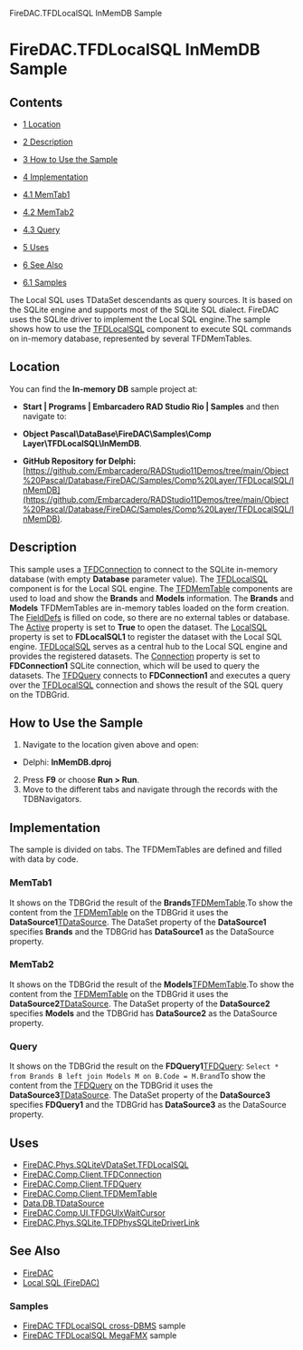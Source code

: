 FireDAC.TFDLocalSQL InMemDB Sample[]()
# FireDAC.TFDLocalSQL InMemDB Sample 



## Contents



* [1 Location](#Location)
* [2 Description](#Description)
* [3 How to Use the Sample](#How_to_Use_the_Sample)
* [4 Implementation](#Implementation)

* [4.1 MemTab1](#MemTab1)
* [4.2 MemTab2](#MemTab2)
* [4.3 Query](#Query)

* [5 Uses](#Uses)
* [6 See Also](#See_Also)

* [6.1 Samples](#Samples)

The Local SQL uses TDataSet descendants as query sources. It is based on the SQLite engine and supports most of the SQLite SQL dialect. FireDAC uses the SQLite driver to implement the Local SQL engine.The sample shows how to use the [TFDLocalSQL](http://docwiki.embarcadero.com/Libraries/en/FireDAC.Phys.SQLiteVDataSet.TFDLocalSQL) component to execute SQL commands on in-memory database, represented by several TFDMemTables.

## Location 

You can find the **In-memory DB** sample project at:
* **Start | Programs | Embarcadero RAD Studio Rio | Samples** and then navigate to:

* **Object Pascal\DataBase\FireDAC\Samples\Comp Layer\TFDLocalSQL\InMemDB**.

* **GitHub Repository for Delphi:**[https://github.com/Embarcadero/RADStudio11Demos/tree/main/Object%20Pascal/Database/FireDAC/Samples/Comp%20Layer/TFDLocalSQL/InMemDB](https://github.com/Embarcadero/RADStudio11Demos/tree/main/Object%20Pascal/Database/FireDAC/Samples/Comp%20Layer/TFDLocalSQL/InMemDB).

## Description 

This sample uses a [TFDConnection](http://docwiki.embarcadero.com/Libraries/en/FireDAC.Comp.Client.TFDConnection) to connect to the SQLite in-memory database (with empty **Database** parameter value). The [TFDLocalSQL](http://docwiki.embarcadero.com/Libraries/en/FireDAC.Phys.SQLiteVDataSet.TFDLocalSQL) component is for the Local SQL engine. The [TFDMemTable](http://docwiki.embarcadero.com/Libraries/en/FireDAC.Comp.Client.TFDMemTable) components are used to load and show the **Brands** and **Models** information. The **Brands** and **Models** TFDMemTables are in-memory tables loaded on the form creation. The [FieldDefs](http://docwiki.embarcadero.com/Libraries/en/Data.DB.TDataSet.FieldDefs) is filled on code, so there are no external tables or database. The [Active](http://docwiki.embarcadero.com/Libraries/en/Data.DB.TDataSet.Active) property is set to **True** to open the dataset. The [LocalSQL](http://docwiki.embarcadero.com/Libraries/en/FireDAC.Comp.Client.TFDAdaptedDataSet.LocalSQL) property is set to **FDLocalSQL1** to register the dataset with the Local SQL engine.
[TFDLocalSQL](http://docwiki.embarcadero.com/Libraries/en/FireDAC.Phys.SQLiteVDataSet.TFDLocalSQL) serves as a central hub to the Local SQL engine and provides the registered datasets. The [Connection](http://docwiki.embarcadero.com/Libraries/en/FireDAC.Comp.Client.TFDCustomLocalSQL.Connection) property is set to **FDConnection1** SQLite connection, which will be used to query the datasets.
The [TFDQuery](http://docwiki.embarcadero.com/Libraries/en/FireDAC.Comp.Client.TFDQuery) connects to **FDConnection1** and executes a query over the [TFDLocalSQL](http://docwiki.embarcadero.com/Libraries/en/FireDAC.Phys.SQLiteVDataSet.TFDLocalSQL) connection and shows the result of the SQL query on the TDBGrid.

## How to Use the Sample 


1.  Navigate to the location given above and open:

*  Delphi: **InMemDB.dproj**

2.  Press **F9** or choose **Run > Run**.
3.  Move to the different tabs and navigate through the records with the TDBNavigators.

## Implementation 

The sample is divided on tabs. The TFDMemTables are defined and filled with data by code.
### MemTab1 

It shows on the TDBGrid the result of the **Brands**[TFDMemTable](http://docwiki.embarcadero.com/Libraries/en/FireDAC.Comp.Client.TFDMemTable).To show the content from the [TFDMemTable](http://docwiki.embarcadero.com/Libraries/en/FireDAC.Comp.Client.TFDMemTable) on the TDBGrid it uses the **DataSource1**[TDataSource](http://docwiki.embarcadero.com/Libraries/en/Data.DB.TDataSource). The DataSet property of the **DataSource1** specifies **Brands** and the TDBGrid has **DataSource1** as the DataSource property. 

### MemTab2 

It shows on the TDBGrid the result of the **Models**[TFDMemTable](http://docwiki.embarcadero.com/Libraries/en/FireDAC.Comp.Client.TFDMemTable).To show the content from the [TFDMemTable](http://docwiki.embarcadero.com/Libraries/en/FireDAC.Comp.Client.TFDMemTable) on the TDBGrid it uses the **DataSource2**[TDataSource](http://docwiki.embarcadero.com/Libraries/en/Data.DB.TDataSource). The DataSet property of the **DataSource2** specifies **Models** and the TDBGrid has **DataSource2** as the DataSource property.

### Query 

It shows on the TDBGrid the result on the **FDQuery1**[TFDQuery](http://docwiki.embarcadero.com/Libraries/en/FireDAC.Comp.Client.TFDQuery): ` Select * from Brands B left join Models M on B.Code = M.Brand `To show the content from the [TFDQuery](http://docwiki.embarcadero.com/Libraries/en/FireDAC.Comp.Client.TFDQuery) on the TDBGrid it uses the **DataSource3**[TDataSource](http://docwiki.embarcadero.com/Libraries/en/Data.DB.TDataSource). The DataSet property of the **DataSource3** specifies **FDQuery1** and the TDBGrid has **DataSource3** as the DataSource property.

## Uses 


* [FireDAC.Phys.SQLiteVDataSet.TFDLocalSQL](http://docwiki.embarcadero.com/Libraries/en/FireDAC.Phys.SQLiteVDataSet.TFDLocalSQL)
* [FireDAC.Comp.Client.TFDConnection](http://docwiki.embarcadero.com/Libraries/en/FireDAC.Comp.Client.TFDConnection)
* [FireDAC.Comp.Client.TFDQuery](http://docwiki.embarcadero.com/Libraries/en/FireDAC.Comp.Client.TFDQuery)
* [FireDAC.Comp.Client.TFDMemTable](http://docwiki.embarcadero.com/Libraries/en/FireDAC.Comp.Client.TFDMemTable)
* [Data.DB.TDataSource](http://docwiki.embarcadero.com/Libraries/en/Data.DB.TDataSource)
* [FireDAC.Comp.UI.TFDGUIxWaitCursor](http://docwiki.embarcadero.com/Libraries/en/FireDAC.Comp.UI.TFDGUIxWaitCursor)
* [FireDAC.Phys.SQLite.TFDPhysSQLiteDriverLink](http://docwiki.embarcadero.com/Libraries/en/FireDAC.Phys.SQLite.TFDPhysSQLiteDriverLink)

## See Also 


* [FireDAC](http://docwiki.embarcadero.com/RADStudio/en/FireDAC)
* [Local SQL (FireDAC)](http://docwiki.embarcadero.com/RADStudio/en/Local_SQL_(FireDAC))

### Samples 


* [FireDAC TFDLocalSQL cross-DBMS](http://docwiki.embarcadero.com/CodeExamples/en/FireDAC.TFDLocalSQL.xDBMS_Sample) sample
* [FireDAC TFDLocalSQL MegaFMX](http://docwiki.embarcadero.com/CodeExamples/en/FireDAC.TFDLocalSQL_MegaFMX_Sample) sample






